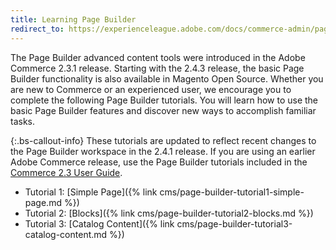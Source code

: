 ```yaml
---
title: Learning Page Builder
redirect_to: https://experienceleague.adobe.com/docs/commerce-admin/page-builder/walkthrough/1-simple-page.html
---
```


The Page Builder advanced content tools were introduced in the Adobe Commerce 2.3.1 release. Starting with the 2.4.3 release, the basic Page Builder functionality is also available in Magento Open Source. Whether you are new to Commerce or an experienced user, we encourage you to complete the following Page Builder tutorials. You will learn how to use the basic Page Builder features and discover new ways to accomplish familiar tasks.

{:.bs-callout-info}
These tutorials are updated to reflect recent changes to the Page Builder workspace in the 2.4.1 release. If you are using an earlier Adobe Commerce release, use the Page Builder tutorials included in the [Commerce 2.3 User Guide](https://docs.magento.com/user-guide/v2.3/cms/page-builder-learn.html).

- Tutorial 1: [Simple Page]({% link cms/page-builder-tutorial1-simple-page.md %})
- Tutorial 2: [Blocks]({% link cms/page-builder-tutorial2-blocks.md %})
- Tutorial 3: [Catalog Content]({% link cms/page-builder-tutorial3-catalog-content.md %})
